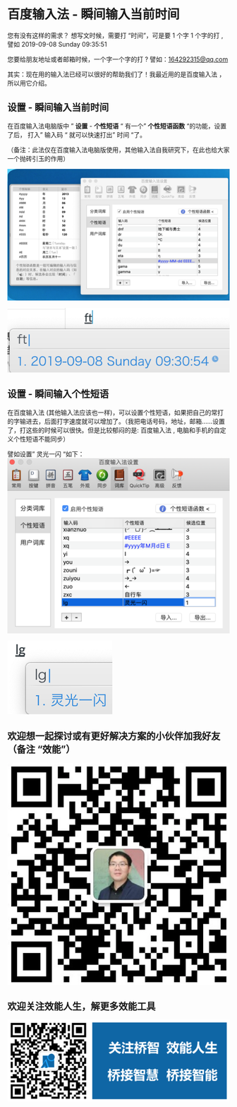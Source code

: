 # 百度输入法 - 瞬间输入当前时间

您有没有这样的需求？ 想写文时候，需要打 “时间”，可是要 1 个字 1 个字的打 , 譬如 2019-09-08 Sunday 09:35:51

您要给朋友地址或者邮箱时候，一个字一个字的打 ? 譬如：164292315@qq.com

其实：现在用的输入法已经可以很好的帮助我们了！我最近用的是百度输入法 ，所以用它介绍。

## 设置 - 瞬间输入当前时间

在百度输入法电脑版中 ” **设置** - **个性短语** “ 有一个” **个性短语函数** “的功能，设置了后， 打入” 输入码 “ 就可以快速打出” 时间 “了。

（备注：此法仅在百度输入法电脑版使用，其他输入法自我研究下，在此也给大家一个抛砖引玉的作用）

![](https://github.com/chyonglong/efficientlife/blob/master/images/2019-09-08-09-28-38.png?raw=true) 

![](https://github.com/chyonglong/efficientlife/blob/master/images/2019-09-08-09-31-22.png?raw=true)

## 设置 - 瞬间输入个性短语
在百度输入法 (其他输入法应该也一样)，可以设置个性短语，如果把自己的常打的字输进去，后面打字速度就可以增加了。（我把电话号码，地址，邮箱……设置了，打这些的时候可以很快。但是比较郁闷的是: 百度输入法 , 电脑和手机的自定义个性短语不能同步）

譬如设置” 灵光一闪 “如下：
![](https://github.com/chyonglong/efficientlife/blob/master/images/2019-09-08-09-30-05.png?raw=true)

![](https://github.com/chyonglong/efficientlife/blob/master/images/2019-09-08-09-31-39.png?raw=true)

## 欢迎想一起探讨或有更好解决方案的小伙伴加我好友（备注 “效能”）
![](https://github.com/chyonglong/efficientlife/blob/master/images/personalqrcode.png?raw=true)

## 欢迎关注效能人生，解更多效能工具
![](https://github.com/chyonglong/efficientlife/blob/master/images/tailer.png?raw=true)